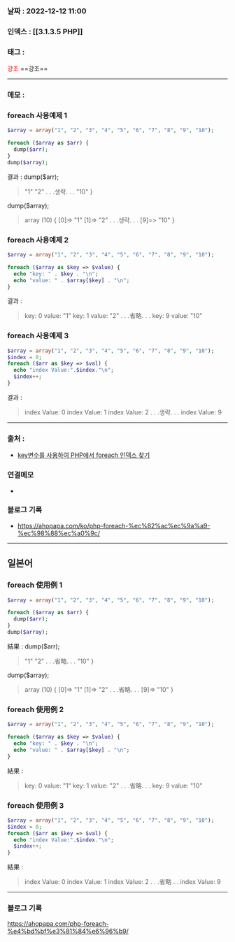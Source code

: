 ### 날짜 :  2022-12-12 11:00

### 인덱스 : [[3.1.3.5 PHP]]

### 태그 : 

<span style="color: red">강조</span> ==강조==

----

### 메모 :

### foreach 사용예제 1

```php
$array = array("1", "2", "3", "4", "5", "6", "7", "8", "9", "10");

foreach ($array as $arr) {
  dump($arr);
}
dump($array);
```

결과 :
dump($arr);
>"1" 
>"2" 
>. . .생략. . .
>"10" 
>}

dump($array);
>array (10) { 
>	[0]=> "1" 
>	[1]=> "2" 
>	. . .생략. . .
>	[9]=> "10" 
>}

### foreach 사용예제 2

```php
$array = array("1", "2", "3", "4", "5", "6", "7", "8", "9", "10");

foreach ($array as $key => $value) {
  echo "key: " . $key . "\n";
  echo "value: " . $array[$key] . "\n";
}
```

결과 :
>key: 0
>value: "1"
>key: 1
>value: "2"
>. . .省略. . .
>key: 9
>value: "10"
>


### foreach 사용예제 3

```php
$array = array("1", "2", "3", "4", "5", "6", "7", "8", "9", "10");
$index = 0;
foreach ($arr as $key => $val) {
  echo "index Value:".$index."\n";
  $index++;
}
```

결과 :
>index Value: 0
>index Value: 1
>index Value: 2
>. . .생략. . .
>index Value: 9



----
### 출처 :
- [key변수를 사용하여 PHP에서 foreach 인덱스 찾기](https://hyeon.pro/dev/php-foreach-%EC%9D%B8%EB%8D%B1%EC%8A%A4/#:~:text=foreach%20%EC%9D%B8%EB%8D%B1%EC%8A%A4%20%EC%B0%BE%EA%B8%B0-,key%20%EB%B3%80%EC%88%98%EB%A5%BC%20%EC%82%AC%EC%9A%A9%ED%95%98%EC%97%AC%20PHP%EC%97%90%EC%84%9C%20foreach%20%EC%9D%B8%EB%8D%B1%EC%8A%A4%20%EC%B0%BE%EA%B8%B0,%EB%8B%A4%EC%9D%8C%EA%B3%BC%20%EA%B0%99%EC%9D%B4%20%EC%82%AC%EC%9A%A9%EB%90%A9%EB%8B%88%EB%8B%A4.&text=%EB%B3%80%EC%88%98%20%EA%B0%92%EC%9D%80%20%EB%B0%B0%EC%97%B4%EC%9D%98%20%EA%B0%81%20%EC%9A%94%EC%86%8C%20%EA%B0%92%EC%9D%84%20%EC%A0%80%EC%9E%A5%ED%95%A9%EB%8B%88%EB%8B%A4.)


### 연결메모
- 

### 블로그 기록
- https://ahopapa.com/ko/php-foreach-%ec%82%ac%ec%9a%a9-%ec%98%88%ec%a0%9c/


----
## 일본어


### foreach 使用例 1

```php
$array = array("1", "2", "3", "4", "5", "6", "7", "8", "9", "10");

foreach ($array as $arr) {
  dump($arr);
}
dump($array);
```

結果 :
dump($arr);
>"1" 
>"2" 
>. . .省略. . .
>"10" 
>}

dump($array);
>array (10) { 
>	[0]=> "1" 
>	[1]=> "2" 
>	. . .省略. . .
>	[9]=> "10" 
>}

### foreach 使用例 2

```php
$array = array("1", "2", "3", "4", "5", "6", "7", "8", "9", "10");

foreach ($array as $key => $value) {
  echo "key: " . $key . "\n";
  echo "value: " . $array[$key] . "\n";
}
```

結果 :
>key: 0
>value: "1"
>key: 1
>value: "2"
>. . .省略. . .
>key: 9
>value: "10"
>


### foreach 使用例 3

```php
$array = array("1", "2", "3", "4", "5", "6", "7", "8", "9", "10");
$index = 0;
foreach ($arr as $key => $val) {
  echo "index Value:".$index."\n";
  $index++;
}
```

結果 :
>index Value: 0
>index Value: 1
>index Value: 2
>. . .省略 . .
>index Value: 9


---
### 블로그 기록

https://ahopapa.com/php-foreach-%e4%bd%bf%e3%81%84%e6%96%b9/
